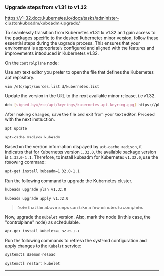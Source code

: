
### Upgrade steps from v1.31 to v1.32

https://v1-32.docs.kubernetes.io/docs/tasks/administer-cluster/kubeadm/kubeadm-upgrade/

To seamlessly transition from Kubernetes v1.31 to v1.32 and gain access to the packages specific to the desired Kubernetes minor version, follow these essential steps during the upgrade process. This ensures that your environment is appropriately configured and aligned with the features and improvements introduced in Kubernetes v1.32.

On the `controlplane` node:

Use any text editor you prefer to open the file that defines the Kubernetes apt repository.

```sh
vim /etc/apt/sources.list.d/kubernetes.list
```

Update the version in the URL to the next available minor release, i.e v1.32.

```sh
deb [signed-by=/etc/apt/keyrings/kubernetes-apt-keyring.gpg] https://pkgs.k8s.io/core:/stable:/v1.32/deb/ /
```

After making changes, save the file and exit from your text editor. Proceed with the next instruction.

```sh
apt update

apt-cache madison kubeadm
```

Based on the version information displayed by `apt-cache madison`, it indicates that for Kubernetes version `1.32.0`, the available package version is `1.32.0-1.1`. Therefore, to install kubeadm for Kubernetes `v1.32.0`, use the following command:

```sh
apt-get install kubeadm=1.32.0-1.1
```

Run the following command to upgrade the Kubernetes cluster.

```sh
kubeadm upgrade plan v1.32.0

kubeadm upgrade apply v1.32.0
```

> Note that the above steps can take a few minutes to complete.

Now, upgrade the `Kubelet` version. Also, mark the node (in this case, the "controlplane" node) as schedulable.

```sh
apt-get install kubelet=1.32.0-1.1
```

Run the following commands to refresh the systemd configuration and apply changes to the `Kubelet` service:

```sh
systemctl daemon-reload

systemctl restart kubelet
```


---
